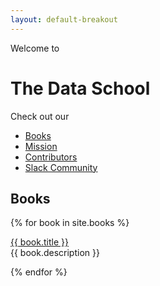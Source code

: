```yaml
---
layout: default-breakout
---
```

<div class="hero">

</div>

<div class="container">
  Welcome to
  <h1>The Data School</h1>


  Check out our
  <ul>
  <li><a href="/books/">Books</a></li>
  <li><a href="/mission/">Mission</a></li>
  <li><a href="/people/">Contributors</a></li>
  <li><a href="/books/">Slack Community</a></li>
  </ul>

  <h2>Books</h2>

  {% for book in site.books %}
    <p>
      <a href="{{ book.url }}">{{ book.title }}</a>
      <br>
      {{ book.description }}
    </p>
  {% endfor %}
</div>
